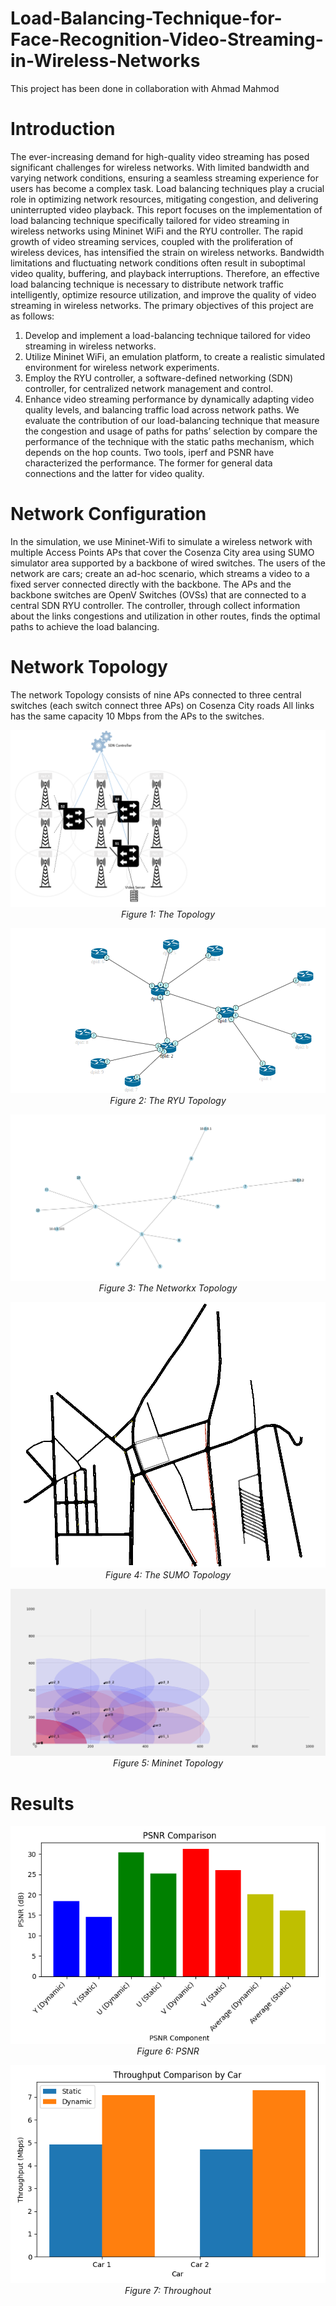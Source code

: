 # Load-Balancing-Technique-for-Face-Recognition-Video-Streaming-in-Wireless-Networks
This project has been done in collaboration with Ahmad Mahmod

# Introduction
The ever-increasing demand for high-quality video streaming has posed significant challenges for wireless networks. With limited bandwidth and varying network conditions, ensuring a seamless streaming experience for users has become a complex task. Load balancing techniques play a crucial role in optimizing network resources, mitigating congestion, and delivering uninterrupted video playback. This report focuses on the implementation of load balancing technique specifically tailored for video streaming in wireless networks using Mininet WiFi and the RYU controller.
The rapid growth of video streaming services, coupled with the proliferation of wireless devices, has intensified the strain on wireless networks. Bandwidth limitations and fluctuating network conditions often result in suboptimal video quality, buffering, and playback interruptions. Therefore, an effective load balancing technique is necessary to distribute network traffic intelligently, optimize resource utilization, and improve the quality of video streaming in wireless networks.
The primary objectives of this project are as follows:
1. Develop and implement a load-balancing technique tailored for video streaming in wireless networks.
2. Utilize Mininet WiFi, an emulation platform, to create a realistic simulated environment for wireless network experiments.
3. Employ the RYU controller, a software-defined networking (SDN) controller, for centralized network management and control.
4. Enhance video streaming performance by dynamically adapting video quality levels, and balancing traffic load across network paths.
We evaluate the contribution of our load-balancing technique that measure the congestion and usage of paths for paths’ selection by compare the performance of the technique with the static paths mechanism, which depends on the hop counts.
Two tools, iperf and PSNR have characterized the performance. The former for general data connections and the latter for video quality.

# Network Configuration
In the simulation, we use Mininet-Wifi to simulate a wireless network with multiple Access Points APs that cover the Cosenza City area using SUMO simulator area supported by a backbone of wired switches. The users of the network are cars; create an ad-hoc scenario, which streams a video to a fixed server connected directly with the backbone. The APs and the backbone switches are OpenV Switches (OVSs) that are connected to a central SDN RYU controller.
The controller, through collect information about the links congestions and utilization in other routes, finds the optimal paths to achieve the load balancing.

# Network Topology 
The network Topology consists of nine APs connected to three central switches (each switch connect three APs) on Cosenza City roads
All links has the same capacity 10 Mbps from the APs to the switches.

<p align="center">
  <img src="https://github.com/ahmad2nawras/Load-Balancing-Technique-for-Face-Recognition-Video-Streaming-in-Wireless-Networks/blob/843e6782cd72e0b1d19345d7c69c6e69a69a4d43/Images/topology.png" alt="alt text" width="width" height="height" />
  <br>
  <em>Figure 1: The Topology</em>
</p>


<p align="center">
  <img src="https://github.com/ahmad2nawras/Load-Balancing-Technique-for-Face-Recognition-Video-Streaming-in-Wireless-Networks/blob/70fc76b03286448cfa24bd49c7670041c64c1976/Images/RYU%20topo.png" alt="alt text" width="width" height="height" />
  <br>
  <em>Figure 2: The RYU Topology</em>
</p>


<p align="center">
  <img src="https://github.com/ahmad2nawras/Load-Balancing-Technique-for-Face-Recognition-Video-Streaming-in-Wireless-Networks/blob/70fc76b03286448cfa24bd49c7670041c64c1976/Images/netx%20topo.png" alt="alt text" width="width" height="height" />
  <br>
  <em>Figure 3: The Networkx Topology</em>
</p>


<p align="center">
  <img src="https://github.com/ahmad2nawras/Load-Balancing-Technique-for-Face-Recognition-Video-Streaming-in-Wireless-Networks/blob/70fc76b03286448cfa24bd49c7670041c64c1976/Images/SUMO%20topo.png" alt="alt text" width="width" height="height" />
  <br>
  <em>Figure 4: The SUMO Topology</em>
</p>


<p align="center">
  <img src="https://github.com/ahmad2nawras/Load-Balancing-Technique-for-Face-Recognition-Video-Streaming-in-Wireless-Networks/blob/70fc76b03286448cfa24bd49c7670041c64c1976/Images/mininet%20topo.png" alt="alt text" width="width" height="height" />
  <br>
  <em>Figure 5: Mininet Topology</em>
</p>

# Results

<p align="center">
  <img src="https://github.com/ahmad2nawras/Load-Balancing-Technique-for-Face-Recognition-Video-Streaming-in-Wireless-Networks/blob/70fc76b03286448cfa24bd49c7670041c64c1976/Images/PSNR.png" alt="alt text" width="width" height="height" />
  <br>
  <em>Figure 6: PSNR</em>
</p>

<p align="center">
  <img src="https://github.com/ahmad2nawras/Load-Balancing-Technique-for-Face-Recognition-Video-Streaming-in-Wireless-Networks/blob/70fc76b03286448cfa24bd49c7670041c64c1976/Images/throughput.png" alt="alt text" width="width" height="height" />
  <br>
  <em>Figure 7: Throughout</em>
</p>

